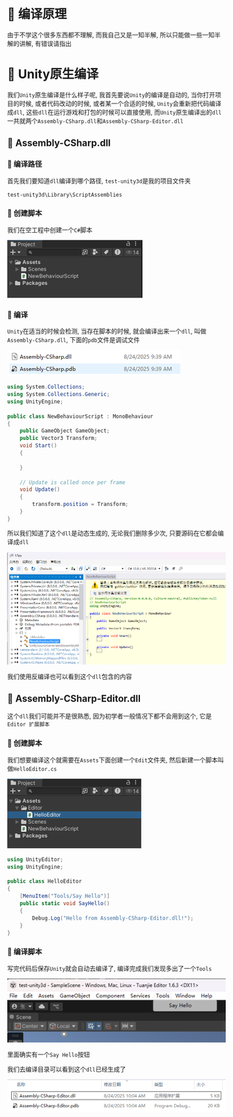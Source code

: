 # 🍎 编译原理

由于不学这个很多东西都不理解, 而我自己又是一知半解, 所以只能做一些一知半解的讲解, 有错误请指出

# 🍎 Unity原生编译

我们`Unity`原生编译是什么样子呢, 我首先要说`Unity`的编译是自动的, 当你打开项目的时候, 或者代码改动的时候, 或者某一个合适的时候, `Unity`会重新把代码编译成`dll`, 这些`dll`在运行游戏和打包的时候可以直接使用, 而`Unity`原生编译出的`dll`一共就两个`Assembly-CSharp.dll`和`Assembly-CSharp-Editor.dll`

## 🌲 Assembly-CSharp.dll

### 🌸 编译路径

首先我们要知道`dll`编译到哪个路径, `test-unity3d`是我的项目文件夹

```
test-unity3d\Library\ScriptAssemblies
```

### 🌸 创建脚本

我们在空工程中创建一个`C#`脚本

![](images/Pasted%20image%2020250824093143.png)

### 🌸 编译

`Unity`在适当的时候会检测, 当存在脚本的时候, 就会编译出来一个`dll`, 叫做`Assembly-CSharp.dll`, 下面的`pdb`文件是调试文件

![](images/Pasted%20image%2020250824094421.png)

```cs
using System.Collections;
using System.Collections.Generic;
using UnityEngine;

public class NewBehaviourScript : MonoBehaviour
{
    public GameObject GameObject;
    public Vector3 Transform;
    void Start()
    {
        
    }

    // Update is called once per frame
    void Update()
    {
        transform.position = Transform;
    }
}
```

所以我们知道了这个`dll`是动态生成的, 无论我们删除多少次, 只要源码在它都会编译成`dll`

![](images/Pasted%20image%2020250824095112.png)

我们使用反编译也可以看到这个`dll`包含的内容

## 🌲 Assembly-CSharp-Editor.dll

这个`dll`我们可能并不是很熟悉, 因为初学者一般情况下都不会用到这个, 它是`Editor 扩展脚本`

### 🌸 创建脚本

我们想要编译这个就需要在`Assets`下面创建一个`Edit`文件夹, 然后新建一个脚本叫做`HelloEditor.cs`

![](images/Pasted%20image%2020250824100857.png)

```cs
using UnityEditor;
using UnityEngine;

public class HelloEditor
{
    [MenuItem("Tools/Say Hello")]
    public static void SayHello()
    {
        Debug.Log("Hello from Assembly-CSharp-Editor.dll!");
    }
}
```

### 🌸 编译脚本

写完代码后保存`Unity`就会自动去编译了, 编译完成我们发现多出了一个`Tools`

![](images/Pasted%20image%2020250824100926.png)

里面确实有一个`Say Hello`按钮

我们去编译目录可以看到这个`dll`已经生成了

![](images/Pasted%20image%2020250824100448.png)






